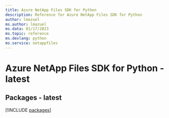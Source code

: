 ```yaml
---
title: Azure NetApp Files SDK for Python
description: Reference for Azure NetApp Files SDK for Python
author: lmazuel
ms.author: lmazuel
ms.data: 01/17/2023
ms.topic: reference
ms.devlang: python
ms.service: netappfiles
---
```

# Azure NetApp Files SDK for Python - latest
## Packages - latest
[!INCLUDE [packages](netapp-files-index.md)]
